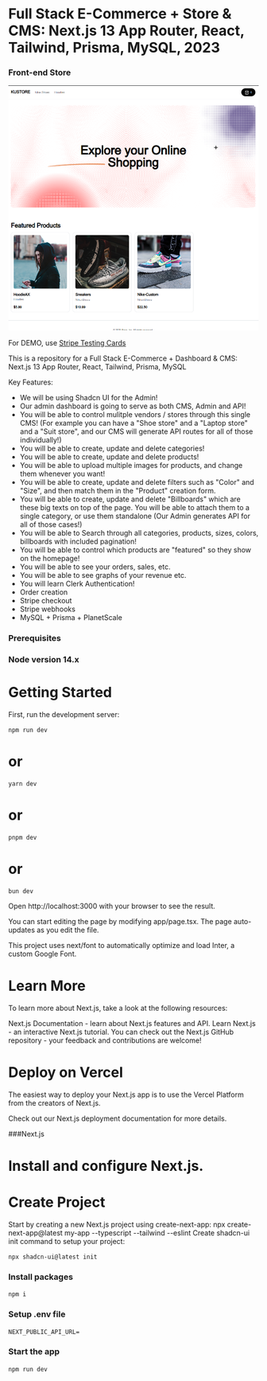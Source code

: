 # Full Stack E-Commerce + Store  & CMS: Next.js 13 App Router, React, Tailwind, Prisma, MySQL, 2023

### Front-end Store
<img src="./resources/store.png"/>

For DEMO, use [Stripe Testing Cards](https://stripe.com/docs/testing)

This is a repository for a Full Stack E-Commerce + Dashboard & CMS: Next.js 13 App Router, React, Tailwind, Prisma, MySQL


Key Features:

- We will be using Shadcn UI for the Admin!
- Our admin dashboard is going to serve as both CMS, Admin and API!
- You will be able to control mulitple vendors / stores through this single CMS! (For example you can have a "Shoe store" and a "Laptop store" and a "Suit store", and our CMS will generate API routes for all of those individually!)
- You will be able to create, update and delete categories!
- You will be able to create, update and delete products!
- You will be able to upload multiple images for products, and change them whenever you want!
- You will be able to create, update and delete filters such as "Color" and "Size", and then match them in the "Product" creation form.
- You will be able to create, update and delete "Billboards" which are these big texts on top of the page. You will be able to attach them to a single category, or use them standalone (Our Admin generates API for all of those cases!)
- You will be able to Search through all categories, products, sizes, colors, billboards with included pagination!
- You will be able to control which products are "featured" so they show on the homepage!
- You will be able to see your orders, sales, etc.
- You will be able to see graphs of your revenue etc.
- You will learn Clerk Authentication!
- Order creation
- Stripe checkout
- Stripe webhooks
- MySQL + Prisma + PlanetScale

### Prerequisites

### **Node version 14.x**


# Getting Started
First, run the development server:
```
npm run dev
```
# or
```
yarn dev
```
# or
```
pnpm dev
```
# or
```
bun dev
```
Open http://localhost:3000 with your browser to see the result.

You can start editing the page by modifying app/page.tsx. The page auto-updates as you edit the file.

This project uses next/font to automatically optimize and load Inter, a custom Google Font.

# Learn More
To learn more about Next.js, take a look at the following resources:

Next.js Documentation - learn about Next.js features and API.
Learn Next.js - an interactive Next.js tutorial.
You can check out the Next.js GitHub repository - your feedback and contributions are welcome!

# Deploy on Vercel
The easiest way to deploy your Next.js app is to use the Vercel Platform from the creators of Next.js.

Check out our Next.js deployment documentation for more details.

###Next.js
# Install and configure Next.js.
# Create Project
Start by creating a new Next.js project using create-next-app:
npx create-next-app@latest my-app --typescript --tailwind --eslint
Create shadcn-ui init command to setup your project:
```
npx shadcn-ui@latest init
```
### Install packages

```shell
npm i
```

### Setup .env file

```shell
NEXT_PUBLIC_API_URL=
```


### Start the app

```shell
npm run dev
```

